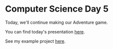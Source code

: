 # Computer Science Day 5

<link href="index.css" rel="stylesheet">

Today, we'll continue making our Adventure game.

You can find today's presentation [here](../presentation-pdfs/day4.pdf).

See my example project [here](https://replit.com/@mrschmidt/Adventure#main.swift).